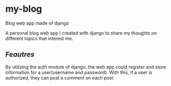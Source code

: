 # my-blog
Blog web app made of django

A personal blog web app I created with django to share my thoughts on different topics that interest me.

## _Feautres_
By utilizing the auth module of django, the web app could register and store information for a user(username and password). With this, if a user is authorized, they can post a comment on each post.